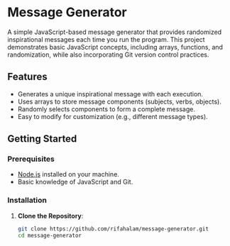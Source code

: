 # Message Generator

A simple JavaScript-based message generator that provides randomized inspirational messages each time you run the program. This project demonstrates basic JavaScript concepts, including arrays, functions, and randomization, while also incorporating Git version control practices.

## Features

- Generates a unique inspirational message with each execution.
- Uses arrays to store message components (subjects, verbs, objects).
- Randomly selects components to form a complete message.
- Easy to modify for customization (e.g., different message types).

## Getting Started

### Prerequisites

- [Node.js](https://nodejs.org/) installed on your machine.
- Basic knowledge of JavaScript and Git.

### Installation

1. **Clone the Repository**:
   ```bash
   git clone https://github.com/rifahalam/message-generator.git
   cd message-generator